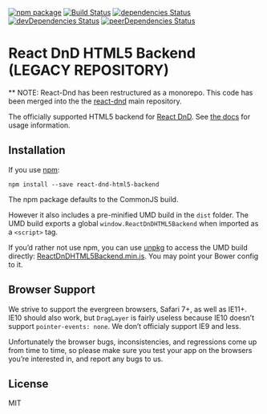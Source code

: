 [![npm package](https://img.shields.io/npm/v/react-dnd-html5-backend.svg?style=flat-square)](https://www.npmjs.org/package/react-dnd-html5-backend)
[![Build Status](https://travis-ci.org/react-dnd/react-dnd-html5-backend.svg?branch=master)](https://travis-ci.org/react-dnd/react-dnd-html5-backend)
[![dependencies Status](https://david-dm.org/react-dnd/react-dnd-html5-backend/status.svg)](https://david-dm.org/react-dnd/react-dnd-html5-backend)
[![devDependencies Status](https://david-dm.org/react-dnd/react-dnd-html5-backend/dev-status.svg)](https://david-dm.org/react-dnd/react-dnd-html5-backend?type=dev)
[![peerDependencies Status](https://david-dm.org/react-dnd/react-dnd-html5-backend/peer-status.svg)](https://david-dm.org/react-dnd/react-dnd-html5-backend?type=peer)

# React DnD HTML5 Backend (LEGACY REPOSITORY)

** NOTE: React-Dnd has been restructured as a monorepo. This code has been merged into the the [react-dnd](http://github.com/react-dnd/react-dnd) main repository.

The officially supported HTML5 backend for [React DnD](http://react-dnd.github.io/react-dnd/).
See [the docs](http://react-dnd.github.io/react-dnd/docs-html5-backend.html) for usage information.

## Installation

If you use [npm](http://npmjs.com):

```
npm install --save react-dnd-html5-backend
```

The npm package defaults to the CommonJS build.

However it also includes a pre-minified UMD build in the `dist` folder.
The UMD build exports a global `window.ReactDnDHTML5Backend` when imported as a `<script>` tag.

If you’d rather not use npm, you can use [unpkg](http://unpkg.com/) to access the UMD build directly: [ReactDnDHTML5Backend.min.js](https://unpkg.com/react-dnd-html5-backend@latest/dist/ReactDnDHTML5Backend.min.js).
You may point your Bower config to it.

## Browser Support

We strive to support the evergreen browsers, Safari 7+, as well as IE11+. IE10 should also work, but `DragLayer` is fairly useless because IE10 doesn’t support `pointer-events: none`. We don’t officialy support IE9 and less.

Unfortunately the browser bugs, inconsistencies, and regressions come up from time to time, so please make sure you test your app on the browsers you’re interested in, and report any bugs to us.

## License

MIT
